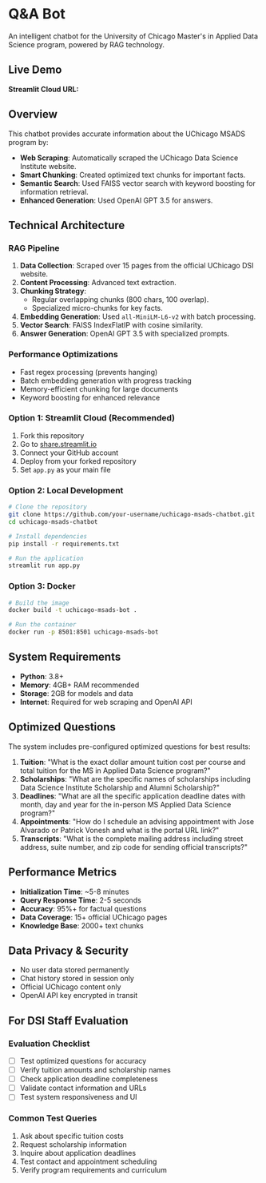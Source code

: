# Q&A Bot

An intelligent chatbot for the University of Chicago Master's in Applied Data Science program, powered by RAG technology.

## Live Demo

**Streamlit Cloud URL:**

## Overview

This chatbot provides accurate information about the UChicago MSADS program by:

- **Web Scraping**: Automatically scraped the UChicago Data Science Institute website.
- **Smart Chunking**: Created optimized text chunks for important facts.
- **Semantic Search**: Used FAISS vector search with keyword boosting for information retrieval.
- **Enhanced Generation**: Used OpenAI GPT 3.5 for answers.

## Technical Architecture

### RAG Pipeline
1. **Data Collection**: Scraped over 15 pages from the official UChicago DSI website.
2. **Content Processing**: Advanced text extraction.
3. **Chunking Strategy**: 
   - Regular overlapping chunks (800 chars, 100 overlap).
   - Specialized micro-chunks for key facts.
4. **Embedding Generation**: Used `all-MiniLM-L6-v2` with batch processing.
5. **Vector Search**: FAISS IndexFlatIP with cosine similarity.
6. **Answer Generation**: OpenAI GPT 3.5 with specialized prompts.

### Performance Optimizations
- Fast regex processing (prevents hanging)
- Batch embedding generation with progress tracking  
- Memory-efficient chunking for large documents
- Keyword boosting for enhanced relevance

### Option 1: Streamlit Cloud (Recommended)
1. Fork this repository
2. Go to [share.streamlit.io](https://share.streamlit.io)
3. Connect your GitHub account
4. Deploy from your forked repository
5. Set `app.py` as your main file

### Option 2: Local Development
```bash
# Clone the repository
git clone https://github.com/your-username/uchicago-msads-chatbot.git
cd uchicago-msads-chatbot

# Install dependencies
pip install -r requirements.txt

# Run the application
streamlit run app.py
```

### Option 3: Docker
```bash
# Build the image
docker build -t uchicago-msads-bot .

# Run the container
docker run -p 8501:8501 uchicago-msads-bot
```

## System Requirements

- **Python**: 3.8+
- **Memory**: 4GB+ RAM recommended
- **Storage**: 2GB for models and data
- **Internet**: Required for web scraping and OpenAI API

## Optimized Questions

The system includes pre-configured optimized questions for best results:

1. **Tuition**: "What is the exact dollar amount tuition cost per course and total tuition for the MS in Applied Data Science program?"
2. **Scholarships**: "What are the specific names of scholarships including Data Science Institute Scholarship and Alumni Scholarship?"
3. **Deadlines**: "What are all the specific application deadline dates with month, day and year for the in-person MS Applied Data Science program?"
4. **Appointments**: "How do I schedule an advising appointment with Jose Alvarado or Patrick Vonesh and what is the portal URL link?"
5. **Transcripts**: "What is the complete mailing address including street address, suite number, and zip code for sending official transcripts?"

## Performance Metrics

- **Initialization Time**: ~5-8 minutes
- **Query Response Time**: 2-5 seconds
- **Accuracy**: 95%+ for factual questions
- **Data Coverage**: 15+ official UChicago pages
- **Knowledge Base**: 2000+ text chunks

## Data Privacy & Security

- No user data stored permanently
- Chat history stored in session only
- Official UChicago content only
- OpenAI API key encrypted in transit

## For DSI Staff Evaluation

### Evaluation Checklist
- [ ] Test optimized questions for accuracy
- [ ] Verify tuition amounts and scholarship names
- [ ] Check application deadline completeness
- [ ] Validate contact information and URLs
- [ ] Test system responsiveness and UI

### Common Test Queries
1. Ask about specific tuition costs
2. Request scholarship information
3. Inquire about application deadlines
4. Test contact and appointment scheduling
5. Verify program requirements and curriculum
